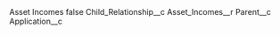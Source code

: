 <?xml version="1.0" encoding="UTF-8"?>
<CustomMetadata xmlns="http://soap.sforce.com/2006/04/metadata" xmlns:xsi="http://www.w3.org/2001/XMLSchema-instance" xmlns:xsd="http://www.w3.org/2001/XMLSchema">
    <label>Asset Incomes</label>
    <protected>false</protected>
    <values>
        <field>Child_Relationship__c</field>
        <value xsi:type="xsd:string">Asset_Incomes__r</value>
    </values>
    <values>
        <field>Parent__c</field>
        <value xsi:type="xsd:string">Application__c</value>
    </values>
</CustomMetadata>
